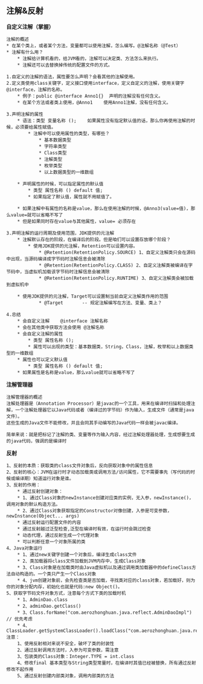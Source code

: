 ## 注解&反射 ##

**自定义注解（掌握）**

	注解的概述
    * 在某个类上，或者某个方法，变量都可以使用注解，怎么编写。@注解名称（@Test）
    * 注解有什么用？
        * 注解给计算机看的，给JVM看的，注解可以决定类、方法怎么来执行。
        * 注解还可以去替换掉传统的配置文件的方式。
	
	1.自定义的注解的语法，属性要怎么声明？会看其他的注解使用。
	2.定义类使用class关键字，定义接口使用interface，定义自定义的注解，使用关键字 @interface，注解的名称。
		* 例子：public @interface Anno1{}	声明的注解没有任何含义。
		* 在某个方法或者类上使用，@Anno1	使用Anno1注解，没有任何含义。
	
	3.声明注解的属性
		* 语法：类型 变量名称 ();	如果属性没有指定默认值的话，那么你再使用注解的时候，必须要给属性赋值。
			* 注解中可以使用属性的类型，有哪些？
				* 基本数据类型
				* 字符串类型
				* Class类型
				* 注解类型
				* 枚举类型
				* 以上数据类型的一维数组
				
		* 声明属性的时候，可以指定属性的默认值
			* 类型 属性名称 () default 值;
			* 如果指定了默认值，属性就不用赋值了。

		* 如果注解中有属性的名称是value，那么在使用注解的时候，@Anno3(value=值)，那么value=就可以省略不写了
		* 但是如果同时存在value与其他属性，value= 必须存在
		
	3.声明注解的运行周期及使用范围，JDK提供的元注解
		* 注解默认存在的阶段，在编译后的阶段。但是咱们可以设置存放哪个阶段？
			* 使用JDK提供的元注解，Retention可以设置内容。
				* @Retention(RetentionPolicy.SOURCE) 1、自定义注解类只会在源码中出现，当源码编译成字节码时注解信息会被清除
 				* @Retention(RetentionPolicy.CLASS) 2、自定义注解类被编译在字节码中，当虚拟机加载该字节码时注解信息会被清除
 				* @Retention(RetentionPolicy.RUNTIME) 3、自定义注解类会被加载到虚拟机中
				
		* 使用JDK提供的元注解，Target可以设置制当前自定义注解类作用的范围
				* @Target		-- 规定注解编写在方法、变量、类上？

	4.总结
		* 会自定义注解	@interface 注解名称
		* 会在其他类中获取方法会使用 @注解名称
		* 会自定义注解的属性
			* 类型 属性名称 ();
			* 属性可以出现的类型：基本数据类，String，Class，注解，枚举和以上数据类型的一维数组
		* 属性也可以定义默认值
			* 类型 属性名称 () default 值;
		* 如果属性是名称是value，那么value就可以省略不写了	

**注解管理器**
	
	注解管理器的概述
	注解处理器是（Annotation Processor）是javac的一个工具，用来在编译时扫描和处理注解，一个注解处理器它以Java代码或者（编译过的字节码）作为输入，生成文件（通常是java文件）。
	这些生成的Java文件不能修改，并且会同其手动编写的Java代码一样会被javac编译。

	简单来说：就是把标记了注解的类、变量等作为输入内容，经过注解处理器处理，生成想要生成的java代码，强调的是编译时


**反射**

	1、反射的本质：获取类的class文件对象后，反向获取对象中的属性信息
	2、反射的核心：JVM在运行时才动态加载类或调用方法/访问属性，它不需要事先（写代码的时候或编译期）知道运行对象是谁。
	3、反射的作用：
		* 通过反射创建对象：
		* 1、通过Class对象的newInstance创建对应类的实例，无入参，newInstance()，调用对象的默认构造方法。
		* 2、通过Class对象获取指定的Constructor对像创建，入参是可变参数，newInstance(Object... args) 
		* 通过反射运行配置文件的内容
		* 通过反射越过泛型检查,泛型在编译时有效，在运行时会跳过检查
		* 动态代理，通过反射生成一个代理对象
		* 可以判断任意一个对象所属的类
	4、Java对象运行
		* 1、通过new关键字创建一个对象后，编译生成class文件
		* 2、类加载器将class文件加载到JVM内存中，生成Class对象
		* 3、Class对象是在加载类时由Java虚拟机以及通过调用类加载器中的defineClass方法自动构造的。一个类只产生一个Class对象
		* 4、jvm创建对象前，会先检查类是否加载，寻找类对应的class对象，若加载好，则为你的对象分配内存，初始化也就是代码:new Object()。
	5、获取字节码文件对象方式，注意每个方式下类的加载时机
		* 1、AdminDao.class
		* 2、adminDao.getClass()
        * 3、Class.forName("com.aerozhonghuan.java.reflect.AdminDaoImpl")  // 优先考虑
        * 4、ClassLoader.getSystemClassLoader().loadClass("com.aerozhonghuan.java.reflect.AdminDaoImpl")
	注意：
		1、使用反射相对来说不安全，破坏了类的封装性
		2、通过反射调用方法时，入参为可变参数，需注意
		3、包装类的Class对象：Integer.TYPE = int.class 
		4、修改final 基本类型与String类型常量时，在编译时其值已经被替换，所有通过反射修改不起作用
		5、通过反射创建内部类对象，调用内部类的方法  
